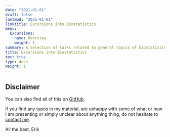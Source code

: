 ```yaml
---
date: "2021-01-01"
draft: false
lastmod: "2021-01-01"
linktitle: Excursions into Biostatistics
menu:
  Excursions:
    name: Overview
    weight: 1
summary: A selection of talks related to general topics of biostatistical concern I have given throughout the years.
title: Excursions into Biostatistics
toc: true
type: docs
weight: 1
---
```


## Disclaimer
You can also find all of this on [GitHub](https://github.com/ErikKusch/Excursions-into-Biostatistics).


If you find any typos in my material, are unhappy with some of what or how I am presenting or simply unclear about anything thing, do not hesitate to [contact me](/about/#contact).

All the best,
Erik
